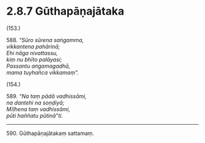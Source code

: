 

# 2.8.7 Gūthapāṇajātaka




(153.)

588\. _“Sūro sūrena saṅgamma,_  
_vikkantena pahārinā;_  
_Ehi nāga nivattassu,_  
_kiṃ nu bhīto palāyasi;_  
_Passantu aṅgamagadhā,_  
_mama tuyhañca vikkamaṃ”._  


(154.)

589\. _“Na taṃ pādā vadhissāmi,_  
_na dantehi na soṇḍiyā;_  
_Mīḷhena taṃ vadhissāmi,_  
_pūti haññatu pūtinā”ti._  


---

590\. Gūthapāṇajātakaṃ sattamaṃ.





